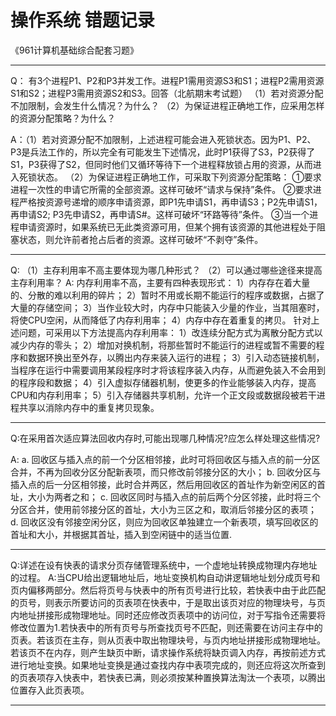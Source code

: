 # 操作系统 错题记录
《961计算机基础综合配套习题》
- - - -
Q： 有3个进程P1、P2和P3并发工作。进程P1需用资源S3和S1；进程P2需用资源S1和S2；进程P3需用资源S2和S3。回答（北航期末考试题）
（1）若对资源分配不加限制，会发生什么情况？为什么？
（2）为保证进程正确地工作，应采用怎样的资源分配策略？为什么？

A：（1）若对资源分配不加限制，上述进程可能会进入死锁状态。因为P1、P2、P3是兵法工作的，所以完全有可能发生下述情况，此时P1获得了S3，P2获得了S1，P3获得了S2，但同时他们又循环等待下一个进程释放锁占用的资源，从而进入死锁状态。
（2）为保证进程正确地工作，可采取下列资源分配策略：
①要求进程一次性的申请它所需的全部资源。这样可破坏“请求与保持”条件。
②要求进程严格按资源号递增的顺序申请资源，即P1先申请S1，再申请S3；P2先申请S1，再申请S2; P3先申请S2，再申请S#。这样可破坏“环路等待”条件。
③当一个进程申请资源时，如果系统已无此类资源可用，但某个拥有该资源的其他进程处于阻塞状态，则允许前者抢占后者的资源。这样可破坏“不剥夺”条件。
- - - -
Q: （1）主存利用率不高主要体现为哪几种形式？
（2）可以通过哪些途径来提高主存利用率？
A:
内存利用率不高，主要有四种表现形式：
1）内存存在着大量的、分散的难以利用的碎片；
2）暂时不用或长期不能运行的程序或数据，占据了大量的存储空间；
3）当作业较大时，内存中只能装入少量的作业，当其阻塞时，将使CPU空闲，从而降低了内存利用率；
4）内存中存在着重复的拷贝。
针对上述问题，可采用以下方法提高内存利用率：
1）改连续分配方式为离散分配方式以减少内存的零头；
2）增加对换机制，将那些暂时不能运行的进程或暂不需要的程序和数据环换出至外存，以腾出内存来装入运行的进程；
3）引入动态链接机制，当程序在运行中需要调用某段程序时才将该程序装入内存，从而避免装入不会用到的程序段和数据；
4）引入虚拟存储器机制，使更多的作业能够装入内存，提高CPU和内存利用率；
5）引入存储器共享机制，允许一个正文段或数据段被若干进程共享以消除内存中的重复拷贝现象。
- - - -
Q:在采用首次适应算法回收内存时,可能出现哪几种情况?应怎么样处理这些情况?

A:
a. 回收区与插入点的前一个分区相邻接，此时可将回收区与插入点的前一分区合并，不再为回收分区分配新表项，而只修改前邻接分区的大小； 
b. 回收分区与插入点的后一分区相邻接，此时合并两区，然后用回收区的首址作为新空闲区的首址，大小为两者之和； 
c. 回收区同时与插入点的前后两个分区邻接，此时将三个分区合并，使用前邻接分区的首址，大小为三区之和，取消后邻接分区的表项； 
d. 回收区没有邻接空闲分区，则应为回收区单独建立一个新表项，填写回收区的首址和大小，并根据其首址，插入到空闲链中的适当位置.
- - - -
Q:详述在设有快表的请求分页存储管理系统中，一个虚地址转换成物理内存地址的过程。
A:当CPU给出逻辑地址后，地址变换机构自动讲逻辑地址划分成页号和页内偏移两部分。然后将页号与快表中的所有页号进行比较，若快表中由于此匹配的页号，则表示所要访问的页表项在快表中，于是取出该页对应的物理块号，与页内地址拼接形成物理地址。同时还应修改页表项中的访问位，对于写指令还需要将修改位置为1.若快表中的所有页号与所查找页号不匹配，则还需要在访问主存中的页表。若该页在主存，则从页表中取出物理块号，与页内地址拼接形成物理地址。若该页不在内存，则产生缺页中断，请求操作系统将缺页调入内存，再按前述方式进行地址变换。如果地址变换是通过查找内存中表项完成的，则还应将这次所查到的页表项存入快表中，若快表已满，则必须按某种置换算法淘汰一个表项，以腾出位置存入此页表项。
- - - -

